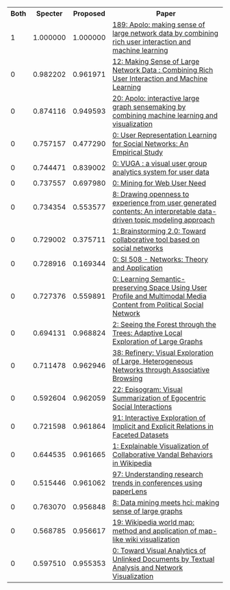 <html><table><tr>
<th>Both</th>
<th>Specter</th>
<th>Proposed</th>
<th>Paper</th>
</tr>
<tr>
<td>1</td>
<td>1.000000</td>
<td>1.000000</td>
<td><a href="https://www.semanticscholar.org/paper/42936c2f2f5c8f4152494b94609fb33ec6264b8b">189: Apolo: making sense of large network data by combining rich user interaction and machine learning</a></td>
</tr>
<tr>
<td>0</td>
<td>0.982202</td>
<td>0.961971</td>
<td><a href="https://www.semanticscholar.org/paper/75f5aab487599d45024167cde84c93609e86d15b">12: Making Sense of Large Network Data : Combining Rich User Interaction and Machine Learning</a></td>
</tr>
<tr>
<td>0</td>
<td>0.874116</td>
<td>0.949593</td>
<td><a href="https://www.semanticscholar.org/paper/254866c0931e7c3f5f6a66b431df1c91de74398d">20: Apolo: interactive large graph sensemaking by combining machine learning and visualization</a></td>
</tr>
<tr>
<td>0</td>
<td>0.757157</td>
<td>0.477290</td>
<td><a href="https://www.semanticscholar.org/paper/c730deb9a8a2b0fcd101f933c42eaef9e2c753fc">0: User Representation Learning for Social Networks: An Empirical Study</a></td>
</tr>
<tr>
<td>0</td>
<td>0.744471</td>
<td>0.839002</td>
<td><a href="https://www.semanticscholar.org/paper/2b4ddd5211f42fbd76f7bcdda30552c5439e338d">0: VUGA : a visual user group analytics system for user data</a></td>
</tr>
<tr>
<td>0</td>
<td>0.737557</td>
<td>0.697980</td>
<td><a href="https://www.semanticscholar.org/paper/5ea88000a35273671d93a95d341d52aa162107ee">0: Mining for Web User Need</a></td>
</tr>
<tr>
<td>0</td>
<td>0.734354</td>
<td>0.553577</td>
<td><a href="https://www.semanticscholar.org/paper/43376d3530ff3fcd66bead86a4fc8ab72cb3c52c">8: Drawing openness to experience from user generated contents: An interpretable data-driven topic modeling approach</a></td>
</tr>
<tr>
<td>0</td>
<td>0.729002</td>
<td>0.375711</td>
<td><a href="https://www.semanticscholar.org/paper/7bf9f1b70d39434ea3f712848a54a4d2eec035e1">1: Brainstorming 2.0: Toward collaborative tool based on social networks</a></td>
</tr>
<tr>
<td>0</td>
<td>0.728916</td>
<td>0.169344</td>
<td><a href="https://www.semanticscholar.org/paper/39a2287ec52cdb2c7ffd6d735563d3b8ba158d87">0: SI 508 - Networks: Theory and Application</a></td>
</tr>
<tr>
<td>0</td>
<td>0.727376</td>
<td>0.559891</td>
<td><a href="https://www.semanticscholar.org/paper/3bfb2bfea1ac1ddc896bd5a3aa3cd0aff729fc8a">0: Learning Semantic-preserving Space Using User Profile and Multimodal Media Content from Political Social Network</a></td>
</tr>
<tr>
<td>0</td>
<td>0.694131</td>
<td>0.968824</td>
<td><a href="https://www.semanticscholar.org/paper/efb27b01743c5832ccdd31ea3d85e6b7a59a946a">2: Seeing the Forest through the Trees: Adaptive Local Exploration of Large Graphs</a></td>
</tr>
<tr>
<td>0</td>
<td>0.711478</td>
<td>0.962946</td>
<td><a href="https://www.semanticscholar.org/paper/4288fa63e127dcb44dae2d953c6a3a8b4d89c4bc">38: Refinery: Visual Exploration of Large, Heterogeneous Networks through Associative Browsing</a></td>
</tr>
<tr>
<td>0</td>
<td>0.592604</td>
<td>0.962059</td>
<td><a href="https://www.semanticscholar.org/paper/2299f57e7a8bbf2c24c5a5303035925470df5821">22: Episogram: Visual Summarization of Egocentric Social Interactions</a></td>
</tr>
<tr>
<td>0</td>
<td>0.721598</td>
<td>0.961864</td>
<td><a href="https://www.semanticscholar.org/paper/f5bdb05e22c8a09b3b3d201b76551689195e6788">91: Interactive Exploration of Implicit and Explicit Relations in Faceted Datasets</a></td>
</tr>
<tr>
<td>0</td>
<td>0.644535</td>
<td>0.961665</td>
<td><a href="https://www.semanticscholar.org/paper/7fdc6bf48257b4c38acec456fb622f83a83d6a8e">1: Explainable Visualization of Collaborative Vandal Behaviors in Wikipedia</a></td>
</tr>
<tr>
<td>0</td>
<td>0.515446</td>
<td>0.961062</td>
<td><a href="https://www.semanticscholar.org/paper/7dfe36249ed1e1897d0bcb55f3622c98052f0aec">97: Understanding research trends in conferences using paperLens</a></td>
</tr>
<tr>
<td>0</td>
<td>0.763070</td>
<td>0.956848</td>
<td><a href="https://www.semanticscholar.org/paper/c2562989ccf18085a1135409d2a9afc15d6e24d0">8: Data mining meets hci: making sense of large graphs</a></td>
</tr>
<tr>
<td>0</td>
<td>0.568785</td>
<td>0.956617</td>
<td><a href="https://www.semanticscholar.org/paper/ba0fc719e6d37b915002f0489d4a8e2f3407aa28">19: Wikipedia world map: method and application of map-like wiki visualization</a></td>
</tr>
<tr>
<td>0</td>
<td>0.597510</td>
<td>0.955353</td>
<td><a href="https://www.semanticscholar.org/paper/a67963891794c3e5bcde77f353d83f3843549d5e">0: Toward Visual Analytics of Unlinked Documents by Textual Analysis and Network Visualization</a></td>
</tr>
</table></html>
